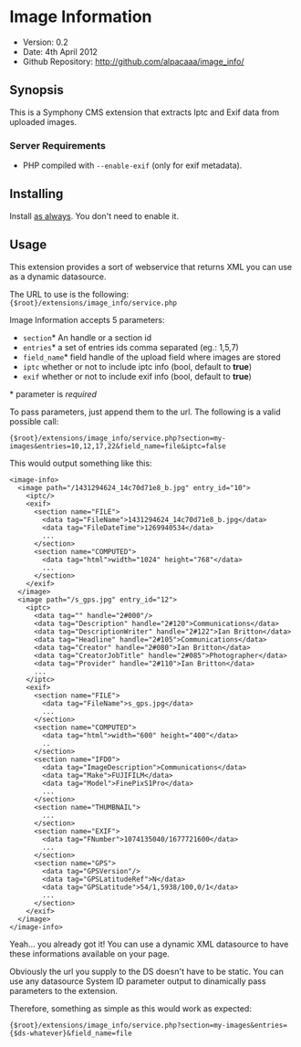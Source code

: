 # Image Information #

- Version: 0.2
- Date: 4th April 2012
- Github Repository: <http://github.com/alpacaaa/image_info/>


## Synopsis

This is a Symphony CMS extension that extracts Iptc and Exif data from uploaded images.

### Server Requirements

- PHP compiled with `--enable-exif` (only for exif metadata).

## Installing

Install [as always](http://symphony-cms.com/learn/tasks/view/install-an-extension/).
You don't need to enable it.

## Usage

This extension provides a sort of webservice that returns XML you can use as a dynamic datasource.

The URL to use is the following: `{$root}/extensions/image_info/service.php`

Image Information accepts 5 parameters:

- `section`*
An handle or a section id
- `entries`*
a set of entries ids comma separated (eg.: 1,5,7)
- `field_name`*
field handle of the upload field where images are stored
- `iptc`
whether or not to include iptc info (bool, default to **true**)
- `exif`
whether or not to include exif info (bool, default to **true**)

\* parameter is *required*


To pass parameters, just append them to the url. The following is a valid possible call:

    {$root}/extensions/image_info/service.php?section=my-images&entries=10,12,17,22&field_name=file&iptc=false

This would output something like this:

    <image-info>
      <image path="/1431294624_14c70d71e8_b.jpg" entry_id="10">
        <iptc/>
        <exif>
          <section name="FILE">
            <data tag="FileName">1431294624_14c70d71e8_b.jpg</data>
            <data tag="FileDateTime">1269940534</data>
            ...
          </section>
          <section name="COMPUTED">
            <data tag="html">width="1024" height="768"</data>
            ...
          </section>
        </exif>
      </image>
      <image path="/s_gps.jpg" entry_id="12">
        <iptc>
          <data tag="" handle="2#000"/>
          <data tag="Description" handle="2#120">Communications</data>
          <data tag="DescriptionWriter" handle="2#122">Ian Britton</data>
          <data tag="Headline" handle="2#105">Communications</data>
          <data tag="Creator" handle="2#080">Ian Britton</data>
          <data tag="CreatorJobTitle" handle="2#085">Photographer</data>
          <data tag="Provider" handle="2#110">Ian Britton</data>
          ...
        </iptc>
        <exif>
          <section name="FILE">
            <data tag="FileName">s_gps.jpg</data>
            ...
          </section>
          <section name="COMPUTED">
            <data tag="html">width="600" height="400"</data>
            ..
          </section>
          <section name="IFD0">
            <data tag="ImageDescription">Communications</data>
            <data tag="Make">FUJIFILM</data>
            <data tag="Model">FinePixS1Pro</data>
            ...
          </section>
          <section name="THUMBNAIL">
            ...
          </section>
          <section name="EXIF">
            <data tag="FNumber">1074135040/1677721600</data>
            ...
          </section>
          <section name="GPS">
            <data tag="GPSVersion"/>
            <data tag="GPSLatitudeRef">N</data>
            <data tag="GPSLatitude">54/1,5938/100,0/1</data>
            ...
          </section>
        </exif>
      </image>
    </image-info>

Yeah... you already got it!
You can use a dynamic XML datasource to have these informations available on your page.

Obviously the url you supply to the DS doesn't have to be static. You can use any datasource System ID parameter output to dinamically pass parameters to the extension.

Therefore, something as simple as this would work as expected:

    {$root}/extensions/image_info/service.php?section=my-images&entries={$ds-whatever}&field_name=file
